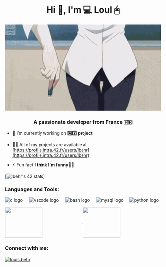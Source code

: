 <h1 align="center">Hi 👋, I'm 💻 Loul 🖱</h1>
<p align="center"><img src="https://github.com/Juiiceee/Juiiceee/blob/main/anime.gif" alt="animated" /></p>
<h3 align="center">A passionate developer from France 🇫🇷</h3>

- 🔭 I’m currently working on **4️⃣2️⃣ project**

- 👨‍💻 All of my projects are available at [https://profile.intra.42.fr/users/lbehr](https://profile.intra.42.fr/users/lbehr)

- ⚡ Fun fact **I think I'm funny🧚‍♂️**

[![lbehr's 42 stats](https://badge.mediaplus.ma/greenbinary/lbehr?1337Badge=off&UM6P=off)]

<h3 align="left">Languages and Tools:</h3>
<p align="left">   <img src="https://cdn.jsdelivr.net/gh/devicons/devicon/icons/c/c-original.svg" height="40" alt="c logo"  />
  <img width="12" />
  <img src="https://cdn.jsdelivr.net/gh/devicons/devicon/icons/vscode/vscode-original.svg" height="40" alt="vscode logo"  />
  <img width="12" />
  <img src="https://cdn.jsdelivr.net/gh/devicons/devicon/icons/bash/bash-original.svg" height="40" alt="bash logo"  />
  <img width="12" />
  <img src="https://cdn.jsdelivr.net/gh/devicons/devicon/icons/mysql/mysql-original-wordmark.svg" height="40" alt="mysql logo"  />
  <img width="12" />
  <img src="https://cdn.jsdelivr.net/gh/devicons/devicon/icons/python/python-original.svg" height="40" alt="python logo"  /></p>
<a href="google.com">
  <img height=100 width=49% align="center" src="https://github-readme-stats.vercel.app/api/top-langs/?username=juiiceee&hide=Shell,Roff,Perl&layout=compact" />
</a>
<a href="google.com">
  <img height=100 width=49% align="center" src="https://github-readme-stats.vercel.app/api?username=juiiceee&show_icons=true&hide=stars,prs,issues,contribs&hide_rank=true&theme=jolly" />
</a>
  
<!--![Top Langs](https://github-readme-stats.vercel.app/api/top-langs/?username=juiiceee&hide=Shell,Roff,Perl&layout=compact)
![Anurag's GitHub stats](https://github-readme-stats.vercel.app/api?username=juiiceee&show_icons=true&hide=stars,prs,issues,contribs&hide_rank=true&theme=jolly)-->
<h3 align="left">Connect with me:</h3>
<p align="left">
<a href="https://instagram.com/louisbehr_" target="blank"><img align="center" src="https://raw.githubusercontent.com/rahuldkjain/github-profile-readme-generator/master/src/images/icons/Social/instagram.svg" alt="louis.behr" height="30" width="40" /></a>
</p>
